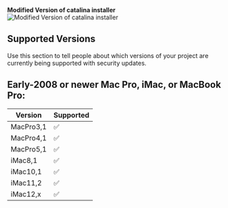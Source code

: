 **Modified Version of catalina installer**![Modified Version of catalina installer](Modified-Version-of-catalina-installer]https://lh6.googleusercontent.com/9mIMzp-BwO_Jl3PMlT6rqnWRaSIXnlWrxMlOVMCGV_nwPENnWEGIMFTJBub5Rendla7ccaijWCGUs1p6FosC=w1920-h912-rw)

## Supported Versions

Use this section to tell people about which versions of your project are
currently being supported with security updates.

## Early-2008 or newer Mac Pro, iMac, or MacBook Pro:

| Version | Supported          |
| ------- | ------------------ |
|MacPro3,1| :white_check_mark: |
|MacPro4,1| :white_check_mark: |
|MacPro5,1| :white_check_mark: |
|iMac8,1  | :white_check_mark: |
|iMac10,1 | :white_check_mark: |  
|iMac11,2 | :white_check_mark: |
|iMac12,x | :white_check_mark: |
